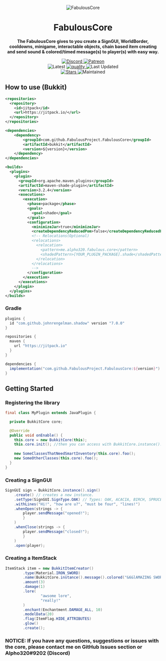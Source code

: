
<p align="center">
<img alt="FabulousCore"
    src="https://cdn.discordapp.com/attachments/627487868343812106/854502480893050900/fabulouscore.png">
</p>

<h1 align="center">FabulousCore</h1>

<p align="center">
 <b>
      The FabulousCore gives to you create a SignGUI, WorldBorder, cooldowns, minigame, interactable objects, chain based item creating and send sound & colored/timed message(s) to player(s) with easy way.
</b>
</p>


<p align="center">
    <a href="https://discord.gg/aRn7E7Ws2n">
        <img alt="Discord" src="https://img.shields.io/discord/597922723762536510?color=7289DA&label=Discord&logo=discord&logoColor=7289DA">
    </a>
    <a href="https://www.patreon.com/join/alpho320">
        <img alt="Patreon" src="https://img.shields.io/badge/-Support_on_Patreon-F96854.svg?logo=patreon&style=flat&logoColor=white">
    </a> 
    <br>
    <img alt="Latest" src="https://jitpack.io/v/FabulousProject/FabulousCore.svg">
    <a href="https://app.codacy.com/gh/FabulousProject/FabulousCore/dashboard">
        <img alt="quality" src="https://img.shields.io/codacy/grade/1538be190da6406aa6a2bc711b2478a2">
    </a>
    <img alt="Last Updated" src="https://img.shields.io/github/last-commit/FabulousProject/FabulousCore">
    <br>
    <a href="https://github.com/FabulousProject/FabulousCore/stargazers">
        <img alt="Stars" src="https://img.shields.io/github/stars/FabulousProject/FabulousCore">
    </a>
    <img alt="Maintained" src="https://img.shields.io/maintenance/yes/2021"> 
</p>

## How to use (Bukkit)
```xml
<repositories>
  <repository>
    <id>jitpack</id>
    <url>https://jitpack.io/</url>
  </repository>
</repositories>
```

```xml
<dependencies>
	<dependency>
	    <groupId>com.github.FabulousProject.FabulousCore</groupId>
	    <artifactId>bukkit</artifactId> 
	    <version>${version}</version>
	</dependency>
</dependencies>

<builds>
  <plugins>
    <plugin>
      <groupId>org.apache.maven.plugins</groupId>
      <artifactId>maven-shade-plugin</artifactId>
      <version>3.2.4</version>
      <executions>
        <execution>
          <phase>package</phase>
          <goals>
            <goal>shade</goal>
          </goals>
          <configuration>
            <minimizeJar>true</minimizeJar>
            <createDependencyReducedPom>false</createDependencyReducedPom>
            <!-- Relocations(Optional)
            <relocations>
              <relocation>
                <pattern>me.alpho320.fabulous.core</pattern>
                <shadedPattern>[YOUR_PLUGIN_PACKAGE].shade</shadedPattern>
              </relocation>
            </relocations>
            -->
          </configuration>
        </execution>
      </executions>
    </plugin>
  </plugins>
</builds>
```

### Gradle

```groovy
plugins {
  id "com.github.johnrengelman.shadow" version "7.0.0"
}
```

```groovy
repositories {
  maven {
    url "https://jitpack.io"
  }
}
```

```groovy
dependencies {
  implementation("com.github.FabulousProject.FabulousCore:${version}")
}
```

## Getting Started

### Registering the library

```java
final class MyPlugin extends JavaPlugin {

  private BukkitCore core;

  @Override
  public void onEnable() {
    this.core = new BukkitCore(this);
    this.core.init(); //then you can access with BukkitCore.instance().foo();
    
    new SomeClassesThatNeedSmartInventory(this.core).foo();
    new SomeOtherClasses(this.core).foo();
  }
}
```

### Creating a SignGUI
```java
SignGUI sign = BukkitCore.instance().sign()
	.create() // creates a new instance.
	.setType(SignGUI.SignType.OAK) // Types: OAK, ACACIA, BIRCH, SPRUCE, CRIMSON, DARK_OAK, JUNGLE.
	.withLines("Hi!", "how are u?", "must be four", "lines!")
	.whenOpen(strings -> {			
		player.sendMessage("opened!");
	    }
	)
	.whenClose(strings -> {
		player.sendMessage("closed!");
	    }
	)
	.open(player);
```

### Creating a ItemStack
```java
ItemStack item = new BukkitItemCreator()
        .type(Material.IRON_SWORD)
        .name(BukkitCore.instance().message().colored("&6&lAMAZING SWORD!"))
        .amount(3)
        .damage(1)
        .lore(
                "awsome lore",
                "really!"
        )
        .enchant(Enchantment.DAMAGE_ALL, 10)
        .modelData(20)
        .flag(ItemFlag.HIDE_ATTRIBUTES)
        .glow()
        .create();   
```

### <b>NOTICE: If you have any questions, suggestions or issues with the core, please contact me on GitHub Issues section or Alpho320#9202 (Discord)</b>
